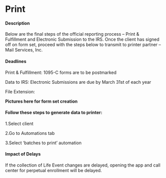 # Print

#### **Description**

Below are the final steps of the official reporting process – Print & Fulfillment and Electronic Submission to the IRS. Once the client has signed off on form set, proceed with the steps below to transmit to printer partner – Mail Services, Inc.

#### **Deadlines**

Print & Fulfillment: 1095-C forms are to be postmarked

Data to IRS: Electronic Submissions are due by March 31st of each year

File Extension:

**Pictures here for form set creation**

#### Follow these steps to generate data to printer:

1.Select client

2.Go to Automations tab

3.Select ‘batches to print’ automation

#### **Impact of Delays**

If the collection of Life Event changes are delayed, opening the app and call center for perpetual enrollment will be delayed.

